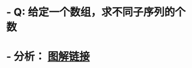 # - Q: 给定一个数组，求不同子序列的个数
# - 分析： [图解链接](http://group.store.qq.com/qun/stKdkgN4GP695toiFicArg!!/V3tFzPVHsP3n1doRDAs/800?w5=836&h5=369&rf=viewer_421)